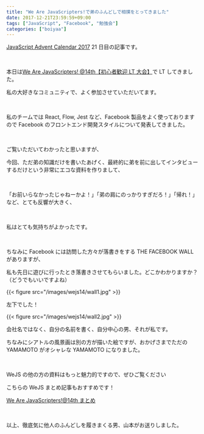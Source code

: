 ```yaml
---
title: "We Are JavaScripters!で弟のふんどしで相撲をとってきました"
date: 2017-12-21T23:59:59+09:00
tags: ["JavaScript", "Facebook", "勉強会"]
categories: ["boiyaa"]
---
```


[JavaScript Advent Calendar 2017](https://qiita.com/advent-calendar/2017/javascript) 21 日目の記事です。

<br>

本日は[We Are JavaScripters! @14th【初心者歓迎 LT 大会】](https://wajs.connpass.com/event/72611/)で LT してきました。

私の大好きなコミュニティで、よく参加させていただいてます。

<br>

私のチームでは React, Flow, Jest など、Facebook 製品をよく使っておりますので Facebook のフロントエンド開発スタイルについて発表してきました。

<br>

<div style="max-width: 36rem">

<script async class="speakerdeck-embed" data-id="abe86b55d041454bacc0b0c71cbc9d2a" data-ratio="1.33333333333333" src="//speakerdeck.com/assets/embed.js"></script>

</div>

ご覧いただいてわかったと思いますが、

今回、ただ弟の知識だけを書いたあげく、最終的に弟を前に出してインタビューするだけという非常にエコな資料を作りまして、

<br>

「お前いらなかったじゃねーかよ！」「弟の肩にのっかりすぎだろ！」「帰れ！」など、とても反響が大きく、

<br>

私はとても気持ちがよかったです。

<br>

ちなみに Facebook には訪問した方々が落書きをする THE FACEBOOK WALL がありますが、

私も先日に遊びに行ったとき落書きさせてもらいました。どこかわかりますか？（どうでもいいですよね）

{{< figure src="/images/wejs14/wall1.jpg" >}}

左下でした！

{{< figure src="/images/wejs14/wall2.jpg" >}}

会社名ではなく、自分の名前を書く、自分中心の男、それが私です。

ちなみにシアトルの風景画は別の方が描いた絵ですが、おかげさまでただの YAMAMOTO がオシャレな YAMAMOTO になりました。

<br>

WeJS の他の方の資料はもっと魅力的ですので、ぜひご覧ください

<div style="max-width: 36rem">

<script async class="speakerdeck-embed" data-id="6e984a0fcce54cd0839114d48a56fef6" data-ratio="1.77777777777778" src="//speakerdeck.com/assets/embed.js"></script>

<script async class="speakerdeck-embed" data-id="88d9ae3b80374c9396e630cdd800cc65" data-ratio="1.33333333333333" src="//speakerdeck.com/assets/embed.js"></script>

<script async class="speakerdeck-embed" data-id="3bd4290966ae4e6fb54e3a67d0c0ae2c" data-ratio="1.33333333333333" src="//speakerdeck.com/assets/embed.js"></script>

</div>

こちらの WeJS まとめ記事もおすすめです！

[We Are JavaScripters!@14th まとめ](http://jumpei-ikegami.hatenablog.com/entry/2017/12/21/213919)

<br>

以上、徹底気に他人のふんどしを履きまくる男、山本がお送りしました。

<br>
